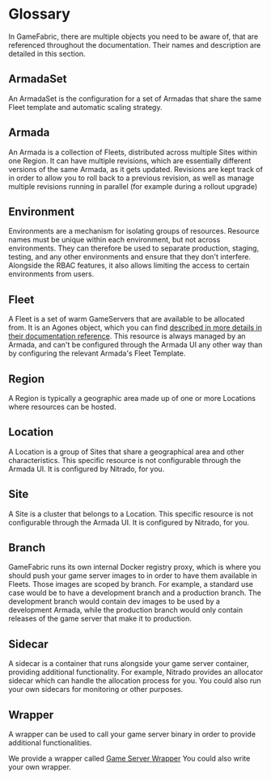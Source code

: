 # Glossary

In GameFabric, there are multiple objects you need to be aware of, that are referenced throughout the documentation. Their names and description are detailed in this section.

## ArmadaSet

An ArmadaSet is the configuration for a set of Armadas that share the same Fleet template and automatic scaling strategy.

## Armada

An Armada is a collection of Fleets, distributed across multiple Sites within one Region.
It can have multiple revisions, which are essentially different versions of the same Armada, as it gets updated.
Revisions are kept track of in order to allow you to roll back to a previous revision, as well as manage multiple revisions running in parallel (for example during a rollout upgrade)

## Environment

Environments are a mechanism for isolating groups of resources. Resource names must be unique within each environment, but not across environments.
They can therefore be used to separate production, staging, testing, and any other environments and ensure that they don't interfere.
Alongside the RBAC features, it also allows limiting the access to certain environments from users.

## Fleet

A Fleet is a set of warm GameServers that are available to be allocated from.
It is an Agones object, which you can find [described in more details in their documentation reference](https://agones.dev/site/docs/reference/fleet/).
This resource is always managed by an Armada, and can't be configured through the Armada UI any other way than by configuring the relevant Armada's Fleet Template.

## Region

A Region is typically a geographic area made up of one or more Locations where resources can be hosted.

## Location

A Location is a group of Sites that share a geographical area and other characteristics.
This specific resource is not configurable through the Armada UI. It is configured by Nitrado, for you.

## Site

A Site is a cluster that belongs to a Location.
This specific resource is not configurable through the Armada UI. It is configured by Nitrado, for you.

## Branch

GameFabric runs its own internal Docker registry proxy, which is where you should push your game server images to in order to have them available in Fleets.
Those images are scoped by branch. For example, a standard use case would be to have a development branch and a production branch. The development branch would contain dev images to be used by a development Armada, while the production branch would only contain releases of the game server that make it to production.

## Sidecar

A sidecar is a container that runs alongside your game server container, providing additional functionality.
For example, Nitrado provides an allocator sidecar which can handle the allocation process for you.
You could also run your own sidecars for monitoring or other purposes.

## Wrapper

A wrapper can be used to call your game server binary in order to provide additional functionalities.

We provide a wrapper called [Game Server Wrapper](https://docs.gamefabric.com/multiplayer-servers/multiplayer-services/game-server-wrapper)
You could also write your own wrapper.
